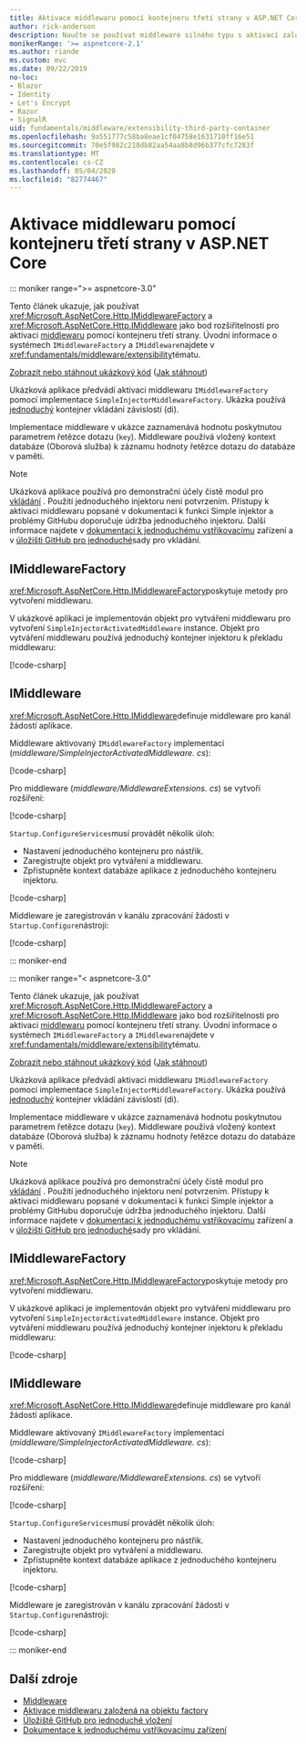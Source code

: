 ```yaml
---
title: Aktivace middlewaru pomocí kontejneru třetí strany v ASP.NET Core
author: rick-anderson
description: Naučte se používat middleware silného typu s aktivací založenou na výrobě a kontejnerem třetí strany v ASP.NET Core.
monikerRange: '>= aspnetcore-2.1'
ms.author: riande
ms.custom: mvc
ms.date: 09/22/2019
no-loc:
- Blazor
- Identity
- Let's Encrypt
- Razor
- SignalR
uid: fundamentals/middleware/extensibility-third-party-container
ms.openlocfilehash: 9a551777c58ba8eae1cf04758e1631710ff16e51
ms.sourcegitcommit: 70e5f982c218db82aa54aa8b8d96b377cfc7283f
ms.translationtype: MT
ms.contentlocale: cs-CZ
ms.lasthandoff: 05/04/2020
ms.locfileid: "82774467"
---
```

# <a name="middleware-activation-with-a-third-party-container-in-aspnet-core"></a>Aktivace middlewaru pomocí kontejneru třetí strany v ASP.NET Core

::: moniker range=">= aspnetcore-3.0"

Tento článek ukazuje, jak používat <xref:Microsoft.AspNetCore.Http.IMiddlewareFactory> a <xref:Microsoft.AspNetCore.Http.IMiddleware> jako bod rozšiřitelnosti pro aktivaci [middlewaru](xref:fundamentals/middleware/index) pomocí kontejneru třetí strany. Úvodní informace o systémech `IMiddlewareFactory` a `IMiddleware`najdete v <xref:fundamentals/middleware/extensibility>tématu.

[Zobrazit nebo stáhnout ukázkový kód](https://github.com/dotnet/AspNetCore.Docs/tree/master/aspnetcore/fundamentals/middleware/extensibility-third-party-container/samples/) ([Jak stáhnout](xref:index#how-to-download-a-sample))

Ukázková aplikace předvádí aktivaci middlewaru `IMiddlewareFactory` pomocí implementace `SimpleInjectorMiddlewareFactory`. Ukázka používá [jednoduchý](https://simpleinjector.org) kontejner vkládání závislostí (di).

Implementace middleware v ukázce zaznamenává hodnotu poskytnutou parametrem řetězce dotazu (`key`). Middleware používá vložený kontext databáze (Oborová služba) k záznamu hodnoty řetězce dotazu do databáze v paměti.

> [!NOTE]
> Ukázková aplikace používá pro demonstrační účely čistě modul pro [vkládání](https://github.com/simpleinjector/SimpleInjector) . Použití jednoduchého injektoru není potvrzením. Přístupy k aktivaci middlewaru popsané v dokumentaci k funkci Simple injektor a problémy GitHubu doporučuje údržba jednoduchého injektoru. Další informace najdete v [dokumentaci k jednoduchému vstřikovacímu](https://simpleinjector.readthedocs.io/en/latest/index.html) zařízení a v [úložišti GitHub pro jednoduché](https://github.com/simpleinjector/SimpleInjector)sady pro vkládání.

## <a name="imiddlewarefactory"></a>IMiddlewareFactory

<xref:Microsoft.AspNetCore.Http.IMiddlewareFactory>poskytuje metody pro vytvoření middlewaru.

V ukázkové aplikaci je implementován objekt pro vytváření middlewaru pro vytvoření `SimpleInjectorActivatedMiddleware` instance. Objekt pro vytváření middlewaru používá jednoduchý kontejner injektoru k překladu middlewaru:

[!code-csharp[](extensibility-third-party-container/samples/3.x/SampleApp/Middleware/SimpleInjectorMiddlewareFactory.cs?name=snippet1&highlight=5-8,12)]

## <a name="imiddleware"></a>IMiddleware

<xref:Microsoft.AspNetCore.Http.IMiddleware>definuje middleware pro kanál žádostí aplikace.

Middleware aktivovaný `IMiddlewareFactory` implementací (*middleware/SimpleInjectorActivatedMiddleware. cs*):

[!code-csharp[](extensibility-third-party-container/samples/3.x/SampleApp/Middleware/SimpleInjectorActivatedMiddleware.cs?name=snippet1)]

Pro middleware (*middleware/MiddlewareExtensions. cs*) se vytvoří rozšíření:

[!code-csharp[](extensibility-third-party-container/samples/3.x/SampleApp/Middleware/MiddlewareExtensions.cs?name=snippet1)]

`Startup.ConfigureServices`musí provádět několik úloh:

* Nastavení jednoduchého kontejneru pro nástřik.
* Zaregistrujte objekt pro vytváření a middlewaru.
* Zpřístupněte kontext databáze aplikace z jednoduchého kontejneru injektoru.

[!code-csharp[](extensibility-third-party-container/samples/3.x/SampleApp/Startup.cs?name=snippet1)]

Middleware je zaregistrován v kanálu zpracování žádosti v `Startup.Configure`nástroji:

[!code-csharp[](extensibility-third-party-container/samples/3.x/SampleApp/Startup.cs?name=snippet2&highlight=12)]

::: moniker-end

::: moniker range="< aspnetcore-3.0"

Tento článek ukazuje, jak používat <xref:Microsoft.AspNetCore.Http.IMiddlewareFactory> a <xref:Microsoft.AspNetCore.Http.IMiddleware> jako bod rozšiřitelnosti pro aktivaci [middlewaru](xref:fundamentals/middleware/index) pomocí kontejneru třetí strany. Úvodní informace o systémech `IMiddlewareFactory` a `IMiddleware`najdete v <xref:fundamentals/middleware/extensibility>tématu.

[Zobrazit nebo stáhnout ukázkový kód](https://github.com/dotnet/AspNetCore.Docs/tree/master/aspnetcore/fundamentals/middleware/extensibility-third-party-container/samples/) ([Jak stáhnout](xref:index#how-to-download-a-sample))

Ukázková aplikace předvádí aktivaci middlewaru `IMiddlewareFactory` pomocí implementace `SimpleInjectorMiddlewareFactory`. Ukázka používá [jednoduchý](https://simpleinjector.org) kontejner vkládání závislostí (di).

Implementace middleware v ukázce zaznamenává hodnotu poskytnutou parametrem řetězce dotazu (`key`). Middleware používá vložený kontext databáze (Oborová služba) k záznamu hodnoty řetězce dotazu do databáze v paměti.

> [!NOTE]
> Ukázková aplikace používá pro demonstrační účely čistě modul pro [vkládání](https://github.com/simpleinjector/SimpleInjector) . Použití jednoduchého injektoru není potvrzením. Přístupy k aktivaci middlewaru popsané v dokumentaci k funkci Simple injektor a problémy GitHubu doporučuje údržba jednoduchého injektoru. Další informace najdete v [dokumentaci k jednoduchému vstřikovacímu](https://simpleinjector.readthedocs.io/en/latest/index.html) zařízení a v [úložišti GitHub pro jednoduché](https://github.com/simpleinjector/SimpleInjector)sady pro vkládání.

## <a name="imiddlewarefactory"></a>IMiddlewareFactory

<xref:Microsoft.AspNetCore.Http.IMiddlewareFactory>poskytuje metody pro vytvoření middlewaru.

V ukázkové aplikaci je implementován objekt pro vytváření middlewaru pro vytvoření `SimpleInjectorActivatedMiddleware` instance. Objekt pro vytváření middlewaru používá jednoduchý kontejner injektoru k překladu middlewaru:

[!code-csharp[](extensibility-third-party-container/samples/2.x/SampleApp/Middleware/SimpleInjectorMiddlewareFactory.cs?name=snippet1&highlight=5-8,12)]

## <a name="imiddleware"></a>IMiddleware

<xref:Microsoft.AspNetCore.Http.IMiddleware>definuje middleware pro kanál žádostí aplikace.

Middleware aktivovaný `IMiddlewareFactory` implementací (*middleware/SimpleInjectorActivatedMiddleware. cs*):

[!code-csharp[](extensibility-third-party-container/samples/2.x/SampleApp/Middleware/SimpleInjectorActivatedMiddleware.cs?name=snippet1)]

Pro middleware (*middleware/MiddlewareExtensions. cs*) se vytvoří rozšíření:

[!code-csharp[](extensibility-third-party-container/samples/2.x/SampleApp/Middleware/MiddlewareExtensions.cs?name=snippet1)]

`Startup.ConfigureServices`musí provádět několik úloh:

* Nastavení jednoduchého kontejneru pro nástřik.
* Zaregistrujte objekt pro vytváření a middlewaru.
* Zpřístupněte kontext databáze aplikace z jednoduchého kontejneru injektoru.

[!code-csharp[](extensibility-third-party-container/samples/2.x/SampleApp/Startup.cs?name=snippet1)]

Middleware je zaregistrován v kanálu zpracování žádosti v `Startup.Configure`nástroji:

[!code-csharp[](extensibility-third-party-container/samples/2.x/SampleApp/Startup.cs?name=snippet2&highlight=12)]

::: moniker-end

## <a name="additional-resources"></a>Další zdroje

* [Middleware](xref:fundamentals/middleware/index)
* [Aktivace middlewaru založená na objektu factory](xref:fundamentals/middleware/extensibility)
* [Úložiště GitHub pro jednoduché vložení](https://github.com/simpleinjector/SimpleInjector)
* [Dokumentace k jednoduchému vstřikovacímu zařízení](https://simpleinjector.readthedocs.io/en/latest/index.html)
